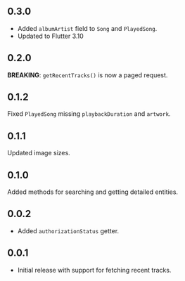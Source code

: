 ## 0.3.0

* Added `albumArtist` field to `Song` and `PlayedSong`.
* Updated to Flutter 3.10

## 0.2.0

**BREAKING**: `getRecentTracks()` is now a paged request.

## 0.1.2

Fixed `PlayedSong` missing `playbackDuration` and `artwork`.

## 0.1.1

Updated image sizes.

## 0.1.0

Added methods for searching and getting detailed entities.

## 0.0.2

* Added `authorizationStatus` getter.

## 0.0.1

* Initial release with support for fetching recent tracks.
